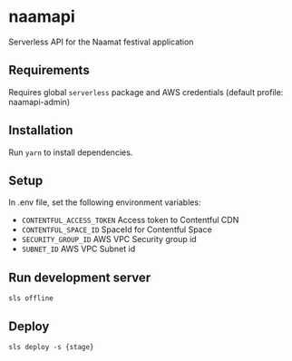 # naamapi
Serverless API for the Naamat festival application

## Requirements

Requires global `serverless` package and AWS credentials (default profile: naamapi-admin)

## Installation
Run `yarn` to install dependencies.

## Setup
In .env file, set the following environment variables:
  - `CONTENTFUL_ACCESS_TOKEN` Access token to Contentful CDN
  - `CONTENTFUL_SPACE_ID` SpaceId for Contentful Space
  - `SECURITY_GROUP_ID` AWS VPC Security group id
  - `SUBNET_ID` AWS VPC Subnet id

## Run development server
`sls offline`

## Deploy
`sls deploy -s {stage}`

